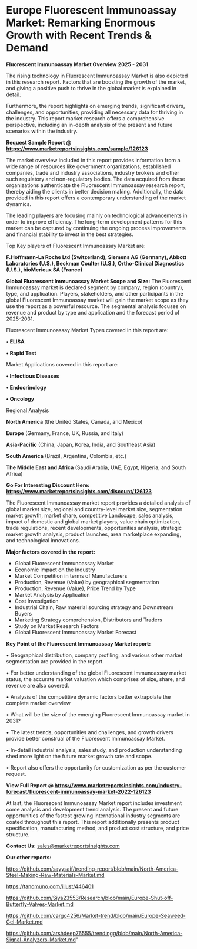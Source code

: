 # Europe Fluorescent Immunoassay Market: Remarking Enormous Growth with Recent Trends & Demand

<Strong> Fluorescent Immunoassay Market Overview 2025 - 2031</strong>

The rising technology in Fluorescent Immunoassay Market is also depicted in this research report. Factors that are boosting the growth of the market, and giving a positive push to thrive in the global market is explained in detail.

Furthermore, the report highlights on emerging trends, significant drivers, challenges, and opportunities, providing all necessary data for thriving in the industry. This report market research offers a comprehensive perspective, including an in-depth analysis of the present and future scenarios within the industry.

<strong>Request Sample Report @ <a href=https://www.marketreportsinsights.com/sample/126123>https://www.marketreportsinsights.com/sample/126123</a></strong>

The market overview included in this report provides information from a wide range of resources like government organizations, established companies, trade and industry associations, industry brokers and other such regulatory and non-regulatory bodies. The data acquired from these organizations authenticate the Fluorescent Immunoassay research report, thereby aiding the clients in better decision making. Additionally, the data provided in this report offers a contemporary understanding of the market dynamics.

The leading players are focusing mainly on technological advancements in order to improve efficiency. The long-term development patterns for this market can be captured by continuing the ongoing process improvements and financial stability to invest in the best strategies.

Top Key players of Fluorescent Immunoassay Market are:

<strong>F.Hoffmann-La Roche Ltd (Switzerland), Siemens AG (Germany), Abbott Laboratories (U.S.), Beckman Coulter (U.S.), Ortho-Clinical Diagnostics (U.S.), bioMerieux SA (France)</strong>

<strong><b>Global Fluorescent Immunoassay Market Scope and Size:</b></strong>
The Fluorescent Immunoassay market is declared segment by company, region (country), type, and application. Players, stakeholders, and other participants in the global Fluorescent Immunoassay market will gain the market scope as they use the report as a powerful resource. The segmental analysis focuses on revenue and product by type and application and the forecast period of 2025-2031.

Fluorescent Immunoassay Market Types covered in this report are:

<strong>• ELISA

• Rapid Test</strong>

Market Applications covered in this report are:

<strong>• Infectious Diseases

• Endocrinology

• Oncology</strong> 

Regional Analysis

<strong>North America</strong> (the United States, Canada, and Mexico)

<strong>Europe</strong> (Germany, France, UK, Russia, and Italy)

<strong>Asia-Pacific</strong> (China, Japan, Korea, India, and Southeast Asia)

<strong>South America</strong> (Brazil, Argentina, Colombia, etc.)

<strong>The Middle East and Africa</strong> (Saudi Arabia, UAE, Egypt, Nigeria, and South Africa)

<strong>Go For Interesting Discount Here: <a href=https://www.marketreportsinsights.com/discount/126123>https://www.marketreportsinsights.com/discount/126123</a></strong>

The Fluorescent Immunoassay market report provides a detailed analysis of global market size, regional and country-level market size, segmentation market growth, market share, competitive Landscape, sales analysis, impact of domestic and global market players, value chain optimization, trade regulations, recent developments, opportunities analysis, strategic market growth analysis, product launches, area marketplace expanding, and technological innovations.

<strong><b>Major factors covered in the report:</b></strong>
<ul>
  <li>Global Fluorescent Immunoassay Market </li>
  <li>Economic Impact on the Industry</li>
  <li>Market Competition in terms of Manufacturers</li>
  <li>Production, Revenue (Value) by geographical segmentation</li>
  <li>Production, Revenue (Value), Price Trend by Type</li>
  <li>Market Analysis by Application</li>
  <li>Cost Investigation</li>
  <li>Industrial Chain, Raw material sourcing strategy and Downstream Buyers</li>
  <li>Marketing Strategy comprehension, Distributors and Traders</li>
  <li>Study on Market Research Factors</li>
  <li>Global Fluorescent Immunoassay Market Forecast</li>
</ul>

<strong><b>Key Point of the Fluorescent Immunoassay Market report:</b></strong>

• Geographical distribution, company profiling, and various other market segmentation are provided in the report.

• For better understanding of the global Fluorescent Immunoassay market status, the accurate market valuation which comprises of size, share, and revenue are also covered.

• Analysis of the competitive dynamic factors better extrapolate the complete market overview

• What will be the size of the emerging Fluorescent Immunoassay market in 2031?

• The latest trends, opportunities and challenges, and growth drivers provide better construal of the Fluorescent Immunoassay Market.

• In-detail industrial analysis, sales study, and production understanding shed more light on the future market growth rate and scope.

• Report also offers the opportunity for customization as per the customer request.

<strong><b>View Full Report @ <a href=https://www.marketreportsinsights.com/industry-forecast/fluorescent-immunoassay-market-2022-126123>https://www.marketreportsinsights.com/industry-forecast/fluorescent-immunoassay-market-2022-126123</a></b></strong>


At last, the Fluorescent Immunoassay Market report includes investment come analysis and development trend analysis. The present and future opportunities of the fastest growing international industry segments are coated throughout this report. This report additionally presents product specification, manufacturing method, and product cost structure, and price structure.

<strong>Contact Us:</strong>
sales@marketreportsinsights.com

<strong>Our other reports:</strong>

<a href=https://github.com/sayysaif/trending-report/blob/main/North-America-Steel-Making-Raw-Materials-Market.md>https://github.com/sayysaif/trending-report/blob/main/North-America-Steel-Making-Raw-Materials-Market.md</a>

<a href=https://tanomuno.com/illust/446401>https://tanomuno.com/illust/446401</a>

<a href=https://github.com/Siya23553/Research/blob/main/Europe-Shut-off-Butterfly-Valves-Market.md>https://github.com/Siya23553/Research/blob/main/Europe-Shut-off-Butterfly-Valves-Market.md</a>

<a href=https://github.com/cargo4256/Market-trend/blob/main/Europe-Seaweed-Gel-Market.md>https://github.com/cargo4256/Market-trend/blob/main/Europe-Seaweed-Gel-Market.md</a>

<a href=https://github.com/arshdeep76555/trendingg/blob/main/North-America-Signal-Analyzers-Market.md>https://github.com/arshdeep76555/trendingg/blob/main/North-America-Signal-Analyzers-Market.md</a>"
